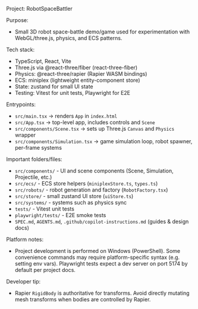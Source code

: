 Project: RobotSpaceBattler

Purpose:
- Small 3D robot space-battle demo/game used for experimentation with WebGL/three.js, physics, and ECS patterns.

Tech stack:
- TypeScript, React, Vite
- Three.js via @react-three/fiber (react-three-fiber)
- Physics: @react-three/rapier (Rapier WASM bindings)
- ECS: miniplex (lightweight entity-component store)
- State: zustand for small UI state
- Testing: Vitest for unit tests, Playwright for E2E

Entrypoints:
- `src/main.tsx` -> renders `App` in `index.html`
- `src/App.tsx` -> top-level app, includes controls and `Scene`
- `src/components/Scene.tsx` -> sets up Three.js `Canvas` and `Physics` wrapper
- `src/components/Simulation.tsx` -> game simulation loop, robot spawner, per-frame systems

Important folders/files:
- `src/components/` - UI and scene components (Scene, Simulation, Projectile, etc.)
- `src/ecs/` - ECS store helpers (`miniplexStore.ts`, `types.ts`)
- `src/robots/` - robot generation and factory (`RobotFactory.tsx`)
- `src/store/` - small zustand UI store (`uiStore.ts`)
- `src/systems/` - systems such as physics sync
- `tests/` - Vitest unit tests
- `playwright/tests/` - E2E smoke tests
- `SPEC.md`, `AGENTS.md`, `.github/copilot-instructions.md` (guides & design docs)

Platform notes:
- Project development is performed on Windows (PowerShell). Some convenience commands may require platform-specific syntax (e.g. setting env vars). Playwright tests expect a dev server on port 5174 by default per project docs.

Developer tip:
- Rapier `RigidBody` is authoritative for transforms. Avoid directly mutating mesh transforms when bodies are controlled by Rapier.
